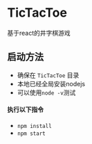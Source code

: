 # TicTacToe
基于react的井字棋游戏
## 启动方法
- 确保在 `TicTacToe` 目录
- 本地已经全局安装nodejs
- 可以使用`node -v`测试
#### 执行以下指令
- `npm install`
- `npm start`